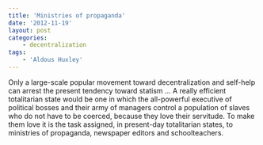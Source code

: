```yaml
---
title: 'Ministries of propaganda'
date: '2012-11-19'
layout: post
categories:
    - decentralization
tags:
    - 'Aldous Huxley'
---
```


Only a large-scale popular movement toward decentralization and self-help can arrest the present tendency toward statism … A really efficient totalitarian state would be one in which the all-powerful executive of political bosses and their army of managers control a population of slaves who do not have to be coerced, because they love their servitude. To make them love it is the task assigned, in present-day totalitarian states, to ministries of propaganda, newspaper editors and schoolteachers.
